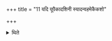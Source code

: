 +++
title = "11 यदि यूपैकादशिनी स्यादन्वहमेकैकशो"

+++

<details><summary>थिते</summary>

यदि यूपैकादशिनी स्यादन्वहमेकैकशो यूपान्सम्मिनुयात् । सर्वान्वौपवसथ्ये ११
</details>
